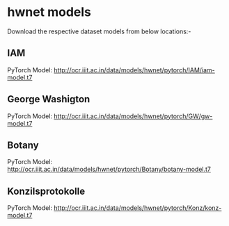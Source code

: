 # hwnet models
Download the respective dataset models from below locations:-

## IAM
PyTorch Model: http://ocr.iiit.ac.in/data/models/hwnet/pytorch/IAM/iam-model.t7

## George Washigton
PyTorch Model: http://ocr.iiit.ac.in/data/models/hwnet/pytorch/GW/gw-model.t7

## Botany
PyTorch Model: http://ocr.iiit.ac.in/data/models/hwnet/pytorch/Botany/botany-model.t7

## Konzilsprotokolle
PyTorch Model: http://ocr.iiit.ac.in/data/models/hwnet/pytorch/Konz/konz-model.t7
